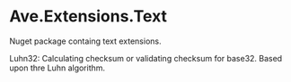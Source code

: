 # Ave.Extensions.Text

Nuget package containg text extensions.

Luhn32:  Calculating checksum or validating checksum for base32. Based upon thre Luhn algorithm.
